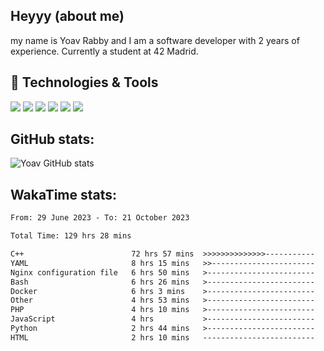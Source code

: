 
## Heyyy (about me)
my name is Yoav Rabby and I am a software developer with 2 years of experience.
Currently a student at 42 Madrid.

## 🔧 Technologies & Tools
![](https://img.shields.io/badge/OS-Linux-informational?style=flat&logo=linux&logoColor=white&color=2bbc8a)
![](https://img.shields.io/badge/Code-JavaScript-informational?style=flat&logo=javascript&logoColor=white&color=2bbc8a)
![](https://img.shields.io/badge/Code-TavaScript-informational?style=flat&logo=javascript&logoColor=white&color=2bbc8a)
![](https://img.shields.io/badge/Code-Golang-informational?style=flat&logo=go&logoColor=white&color=2bbc8a)
![](https://img.shields.io/badge/Shell-Bash-informational?style=flat&logo=gnu-bash&logoColor=white&color=2bbc8a)
![](https://img.shields.io/badge/Tools-Docker-informational?style=flat&logo=docker&logoColor=white&color=2bbc8a)



## GitHub stats:
![Yoav GitHub stats](https://github-readme-stats.vercel.app/api?username=arikhativa&show_icons=true&bg_color=00000000)

## WakaTime stats:
```txt
From: 29 June 2023 - To: 21 October 2023

Total Time: 129 hrs 28 mins

C++                        72 hrs 57 mins  >>>>>>>>>>>>>>-----------   56.34 %
YAML                       8 hrs 15 mins   >>-----------------------   06.38 %
Nginx configuration file   6 hrs 50 mins   >------------------------   05.29 %
Bash                       6 hrs 26 mins   >------------------------   04.98 %
Docker                     6 hrs 3 mins    >------------------------   04.67 %
Other                      4 hrs 53 mins   >------------------------   03.78 %
PHP                        4 hrs 10 mins   >------------------------   03.22 %
JavaScript                 4 hrs           >------------------------   03.10 %
Python                     2 hrs 44 mins   >------------------------   02.12 %
HTML                       2 hrs 10 mins   -------------------------   01.68 %
```

<!--END_SECTION:waka-->